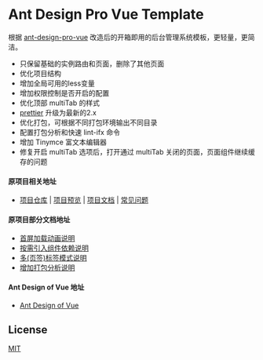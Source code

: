 
# Ant Design Pro Vue Template

根据 [ant-design-pro-vue](https://github.com/sendya/ant-design-pro-vue) 改造后的开箱即用的后台管理系统模板，更轻量，更简洁。

* 只保留基础的实例路由和页面，删除了其他页面
* 优化项目结构
* 增加全局可用的less变量
* 增加权限控制是否开启的配置
* 优化顶部 multiTab 的样式
* [prettier](https://prettier.io/) 升级为最新的2.x
* 优化打包，可根据不同打包环境输出不同目录
* 配置打包分析和快速 lint-ifx 命令
* 增加 Tinymce 富文本编辑器
* 修复开启 multiTab 选项后，打开通过 multiTab 关闭的页面，页面组件继续缓存的问题

#### 原项目相关地址

- [项目仓库](https://github.com/sendya/ant-design-pro-vue) | [项目预览](https://preview.pro.loacg.com) | [项目文档](https://pro.loacg.com/docs/getting-started) | [常见问题](https://pro.loacg.com/docs/faq)


#### 原项目部分文档地址

- [首屏加载动画说明](https://github.com/sendya/ant-design-pro-vue/blob/master/docs/add-page-loading-animate.md)
- [按需引入组件依赖说明](https://github.com/sendya/ant-design-pro-vue/blob/master/docs/load-on-demand.md)
- [多(页签)标签模式说明](https://github.com/sendya/ant-design-pro-vue/blob/master/docs/multi-tabs.md)
- [增加打包分析说明](https://github.com/sendya/ant-design-pro-vue/blob/master/docs/webpack-bundle-analyzer.md)

#### Ant Design of Vue 地址

- [Ant Design of Vue](https://github.com/vueComponent/ant-design-vue)




## License

[MIT](http://opensource.org/licenses/MIT)
